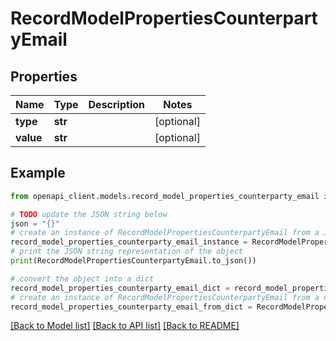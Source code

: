 # RecordModelPropertiesCounterpartyEmail


## Properties

Name | Type | Description | Notes
------------ | ------------- | ------------- | -------------
**type** | **str** |  | [optional] 
**value** | **str** |  | [optional] 

## Example

```python
from openapi_client.models.record_model_properties_counterparty_email import RecordModelPropertiesCounterpartyEmail

# TODO update the JSON string below
json = "{}"
# create an instance of RecordModelPropertiesCounterpartyEmail from a JSON string
record_model_properties_counterparty_email_instance = RecordModelPropertiesCounterpartyEmail.from_json(json)
# print the JSON string representation of the object
print(RecordModelPropertiesCounterpartyEmail.to_json())

# convert the object into a dict
record_model_properties_counterparty_email_dict = record_model_properties_counterparty_email_instance.to_dict()
# create an instance of RecordModelPropertiesCounterpartyEmail from a dict
record_model_properties_counterparty_email_from_dict = RecordModelPropertiesCounterpartyEmail.from_dict(record_model_properties_counterparty_email_dict)
```
[[Back to Model list]](../README.md#documentation-for-models) [[Back to API list]](../README.md#documentation-for-api-endpoints) [[Back to README]](../README.md)


